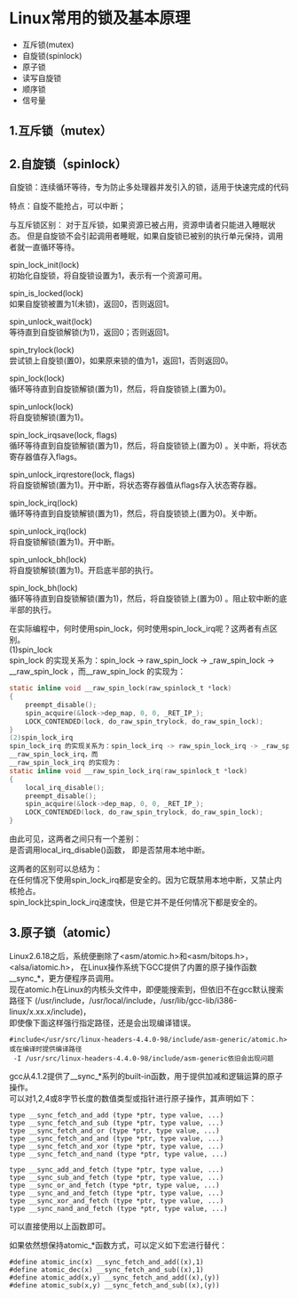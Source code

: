 # Linux常用的锁及基本原理

* 互斥锁(mutex)
* 自旋锁(spinlock)
* 原子锁
* 读写自旋锁
* 顺序锁
* 信号量


## 1.互斥锁（mutex）




## 2.自旋锁（spinlock）
自旋锁：连续循环等待，专为防止多处理器并发引入的锁，适用于快速完成的代码

特点：自旋不能抢占，可以中断；

与互斥锁区别：
    对于互斥锁，如果资源已被占用，资源申请者只能进入睡眠状态。
    但是自旋锁不会引起调用者睡眠，如果自旋锁已被别的执行单元保持，调用者就一直循环等待。

spin_lock_init(lock)  
初始化自旋锁，将自旋锁设置为1，表示有一个资源可用。

spin_is_locked(lock)  
如果自旋锁被置为1(未锁)，返回0，否则返回1。

spin_unlock_wait(lock)  
等待直到自旋锁解锁(为1)，返回0；否则返回1。

spin_trylock(lock)  
尝试锁上自旋锁(置0)，如果原来锁的值为1，返回1，否则返回0。


spin_lock(lock)  
循环等待直到自旋锁解锁(置为1)，然后，将⾃旋锁锁上(置为0)。


spin_unlock(lock)  
将自旋锁解锁(置为1)。

spin_lock_irqsave(lock, flags)  
循环等待直到自旋锁解锁(置为1)，然后，将自旋锁锁上(置为0)
。关中断，将状态寄存器值存入flags。


spin_unlock_irqrestore(lock, flags)  
将⾃旋锁解锁(置为1)。开中断，将状态寄存器值从flags存入状态寄存器。

spin_lock_irq(lock)  
循环等待直到自旋锁解锁(置为1)，然后，将自旋锁锁上(置为0)。关中断。

spin_unlock_irq(lock)  
将自旋锁解锁(置为1)。开中断。

spin_unlock_bh(lock)  
将自旋锁解锁(置为1)。开启底半部的执行。

spin_lock_bh(lock)  
循环等待直到自旋锁解锁(置为1)，然后，将自旋锁锁上(置为0)
。阻止软中断的底半部的执行。




在实际编程中，何时使用spin_lock，何时使用spin_lock_irq呢？这两者有点区别。  
(1)spin_lock  
spin_lock 的实现关系为：spin_lock -> raw_spin_lock -> _raw_spin_lock -> __raw_spin_lock ，而__raw_spin_lock 的实现为：  

```c
static inline void __raw_spin_lock(raw_spinlock_t *lock)
{
    preempt_disable();
    spin_acquire(&lock->dep_map, 0, 0, _RET_IP_);
    LOCK_CONTENDED(lock, do_raw_spin_trylock, do_raw_spin_lock);
}
(2)spin_lock_irq
spin_lock_irq 的实现关系为：spin_lock_irq -> raw_spin_lock_irq -> _raw_spin_lock_irq -> 
__raw_spin_lock_irq，而
__raw_spin_lock_irq 的实现为：
static inline void __raw_spin_lock_irq(raw_spinlock_t *lock)
{
    local_irq_disable();
    preempt_disable();
    spin_acquire(&lock->dep_map, 0, 0, _RET_IP_);
    LOCK_CONTENDED(lock, do_raw_spin_trylock, do_raw_spin_lock);
}
```

由此可见，这两者之间只有一个差别：  
是否调用local_irq_disable()函数， 即是否禁用本地中断。  

这两者的区别可以总结为：  
在任何情况下使用spin_lock_irq都是安全的。因为它既禁用本地中断，又禁止内核抢占。  
spin_lock比spin_lock_irq速度快，但是它并不是任何情况下都是安全的。  


## 3.原子锁（atomic）

Linux2.6.18之后，系统便删除了<asm/atomic.h>和<asm/bitops.h>，<alsa/iatomic.h>，  在Linux操作系统下GCC提供了内置的原子操作函数__sync_*，更方便程序员调用。    
现在atomic.h在Linux的内核头文件中，即便能搜索到，但依旧不在gcc默认搜索路径下  (/usr/include，/usr/local/include，/usr/lib/gcc-lib/i386-linux/x.xx.x/include)，    
即使像下面这样强行指定路径，还是会出现编译错误。  
```
#include</usr/src/linux-headers-4.4.0-98/include/asm-generic/atomic.h>   
或在编译时提供编译路径  
 -I /usr/src/linux-headers-4.4.0-98/include/asm-generic依旧会出现问题  
```


gcc从4.1.2提供了__sync_*系列的built-in函数，用于提供加减和逻辑运算的原子操作。  
可以对1,2,4或8字节长度的数值类型或指针进行原子操作，其声明如下：  
```
type __sync_fetch_and_add (type *ptr, type value, ...)
type __sync_fetch_and_sub (type *ptr, type value, ...)
type __sync_fetch_and_or (type *ptr, type value, ...)
type __sync_fetch_and_and (type *ptr, type value, ...)
type __sync_fetch_and_xor (type *ptr, type value, ...)
type __sync_fetch_and_nand (type *ptr, type value, ...)

type __sync_add_and_fetch (type *ptr, type value, ...)
type __sync_sub_and_fetch (type *ptr, type value, ...)
type __sync_or_and_fetch (type *ptr, type value, ...)
type __sync_and_and_fetch (type *ptr, type value, ...)
type __sync_xor_and_fetch (type *ptr, type value, ...)
type __sync_nand_and_fetch (type *ptr, type value, ...)
```
可以直接使用以上函数即可。



如果依然想保持atomic_*函数方式，可以定义如下宏进行替代：  
```
#define atomic_inc(x) __sync_fetch_and_add((x),1)  
#define atomic_dec(x) __sync_fetch_and_sub((x),1)  
#define atomic_add(x,y) __sync_fetch_and_add((x),(y))  
#define atomic_sub(x,y) __sync_fetch_and_sub((x),(y))  
```
